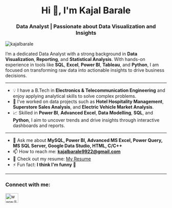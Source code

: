 <h1 align="center">Hi 👋, I'm Kajal Barale</h1>  
<h3 align="center">Data Analyst | Passionate about Data Visualization and Insights</h3>

<p align="left"> <img src="https://komarev.com/ghpvc/?username=kajalbarale&label=Profile%20views&color=0e75b6&style=flat" alt="kajalbarale" /> </p>

I’m a dedicated Data Analyst with a strong background in **Data Visualization**, **Reporting**, and **Statistical Analysis**. With hands-on experience in tools like **SQL**, **Excel**, **Power BI**, **Tableau**, and **Python**, I am focused on transforming raw data into actionable insights to drive business decisions.

---

- 💡 I have a B.Tech in **Electronics & Telecommunication Engineering** and enjoy applying analytical skills to solve complex problems.
- 🌟 I’ve worked on data projects such as **Hotel Hospitality Management**, **Superstore Sales Analysis**, and **Electric Vehicle Market Analysis**.
- 📈 Skilled in **Power BI**, **Advanced Excel**, **Data Modelling**, **SQL**, and **Python**, I aim to uncover trends and drive insights through interactive dashboards and reports.

---

- 💬 Ask me about **MySQL, Power BI, Advanced MS Excel, Power Query, MS SQL Server, Google Data Studio, HTML, C/C++**  
- 📫 How to reach me: **kajalbarale9922@gmail.com**  
- 📄 Check out my resume: [My Resume](https://drive.google.com/file/d/1JM_ZmbzI_U4L3OZ2jE2lHYqu9cTmbXkr/view?usp=sharing)
- ⚡ Fun fact: **I think I'm funny 🤔**

---

<h3 align="left">Connect with me:</h3>  
<p align="left">  
<a href="https://www.linkedin.com/in/kajal-barale" target="blank"><img align="center" src="https://raw.githubusercontent.com/rahuldkjain/github-profile-readme-generator/master/src/images/icons/Social/linked-in-alt.svg" alt="www.linkedin.com/in/kajal-barale" height="30" width="40" /></a>  
</p>




